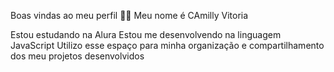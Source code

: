 Boas vindas ao meu perfil 💙💙
Meu nome é CAmilly Vitoria

Estou estudando na Alura
Estou me desenvolvendo na linguagem JavaScript
Utilizo esse espaço para minha organização e compartilhamento dos meu projetos desenvolvidos
